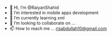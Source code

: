 - 👋 Hi, I’m @RaiyanShahid
- 👀 I’m interested in mobile apps development
- 🌱 I’m currently learning xml
- 💞️ I’m looking to collaborate on ...
- 📫 How to reach me ... risabdullah10@gmail.com

<!---
RaiyanShahid/RaiyanShahid is a ✨ special ✨ repository because its `README.md` (this file) appears on your GitHub profile.
You can click the Preview link to take a look at your changes.
--->
